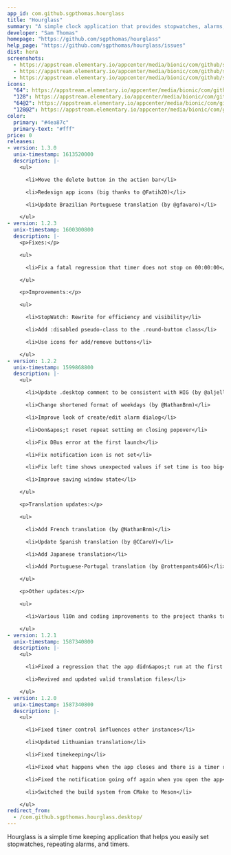 ```yaml
---
app_id: com.github.sgpthomas.hourglass
title: "Hourglass"
summary: "A simple clock application that provides stopwatches, alarms, and timers"
developer: "Sam Thomas"
homepage: "https://github.com/sgpthomas/hourglass"
help_page: "https://github.com/sgpthomas/hourglass/issues"
dist: hera
screenshots:
  - https://appstream.elementary.io/appcenter/media/bionic/com/github/sgpthomas.hourglass/DBED397068CE0EE98233ACC1F430B786/screenshots/image-1_orig.png
  - https://appstream.elementary.io/appcenter/media/bionic/com/github/sgpthomas.hourglass/DBED397068CE0EE98233ACC1F430B786/screenshots/image-2_orig.png
  - https://appstream.elementary.io/appcenter/media/bionic/com/github/sgpthomas.hourglass/DBED397068CE0EE98233ACC1F430B786/screenshots/image-3_orig.png
icons:
  "64": https://appstream.elementary.io/appcenter/media/bionic/com/github/sgpthomas.hourglass/DBED397068CE0EE98233ACC1F430B786/icons/64x64/com.github.sgpthomas.hourglass_com.github.sgpthomas.hourglass.png
  "128": https://appstream.elementary.io/appcenter/media/bionic/com/github/sgpthomas.hourglass/DBED397068CE0EE98233ACC1F430B786/icons/128x128/com.github.sgpthomas.hourglass_com.github.sgpthomas.hourglass.png
  "64@2": https://appstream.elementary.io/appcenter/media/bionic/com/github/sgpthomas.hourglass/DBED397068CE0EE98233ACC1F430B786/icons/64x64@2/com.github.sgpthomas.hourglass_com.github.sgpthomas.hourglass.png
  "128@2": https://appstream.elementary.io/appcenter/media/bionic/com/github/sgpthomas.hourglass/DBED397068CE0EE98233ACC1F430B786/icons/128x128@2/com.github.sgpthomas.hourglass_com.github.sgpthomas.hourglass.png
color:
  primary: "#4ea87c"
  primary-text: "#fff"
price: 0
releases:
- version: 1.3.0
  unix-timestamp: 1613520000
  description: |-
    <ul>

      <li>Move the delete button in the action bar</li>

      <li>Redesign app icons (big thanks to @Fatih20)</li>

      <li>Update Brazilian Portuguese translation (by @gfavaro)</li>

    </ul>
- version: 1.2.3
  unix-timestamp: 1600300800
  description: |-
    <p>Fixes:</p>

    <ul>

      <li>Fix a fatal regression that timer does not stop on 00:00:00</li>

    </ul>

    <p>Improvements:</p>

    <ul>

      <li>StopWatch: Rewrite for efficiency and visibility</li>

      <li>Add :disabled pseudo-class to the .round-button class</li>

      <li>Use icons for add/remove buttons</li>

    </ul>
- version: 1.2.2
  unix-timestamp: 1599868800
  description: |-
    <ul>

      <li>Update .desktop comment to be consistent with HIG (by @aljelly)</li>

      <li>Change shortened format of weekdays (by @NathanBnm)</li>

      <li>Improve look of create/edit alarm dialog</li>

      <li>Don&apos;t reset repeat setting on closing popover</li>

      <li>Fix DBus error at the first launch</li>

      <li>Fix notification icon is not set</li>

      <li>Fix left time shows unexpected values if set time is too big</li>

      <li>Improve saving window state</li>

    </ul>

    <p>Translation updates:</p>

    <ul>

      <li>Add French translation (by @NathanBnm)</li>

      <li>Update Spanish translation (by @CCaroV)</li>

      <li>Add Japanese translation</li>

      <li>Add Portuguese-Portugal translation (by @rottenpants466)</li>

    </ul>

    <p>Other updates:</p>

    <ul>

      <li>Various l10n and coding improvements to the project thanks to @NathanBnm</li>

    </ul>
- version: 1.2.1
  unix-timestamp: 1587340800
  description: |-
    <ul>

      <li>Fixed a regression that the app didn&apos;t run at the first time launch</li>

      <li>Revived and updated valid translation files</li>

    </ul>
- version: 1.2.0
  unix-timestamp: 1587340800
  description: |-
    <ul>

      <li>Fixed timer control influences other instances</li>

      <li>Updated Lithuanian translation</li>

      <li>Fixed timekeeping</li>

      <li>Fixed what happens when the app closes and there is a timer running</li>

      <li>Fixed the notification going off again when you open the app</li>

      <li>Switched the build system from CMake to Meson</li>

    </ul>
redirect_from:
  - /com.github.sgpthomas.hourglass.desktop/
---
```


<p>Hourglass is a simple time keeping application that helps you easily set stopwatches, repeating alarms, and timers.</p>